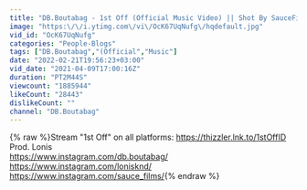 ```yaml
---
title: "DB.Boutabag - 1st Off (Official Music Video) || Shot By SauceFilms"
image: "https:\/\/i.ytimg.com\/vi\/OcK67UqNufg\/hqdefault.jpg"
vid_id: "OcK67UqNufg"
categories: "People-Blogs"
tags: ["DB.Boutabag","(Official","Music"]
date: "2022-02-21T19:56:23+03:00"
vid_date: "2021-04-09T17:00:16Z"
duration: "PT2M44S"
viewcount: "1885944"
likeCount: "28443"
dislikeCount: ""
channel: "DB.Boutabag"
---
```

{% raw %}Stream &quot;1st Off&quot; on all platforms: <a rel="nofollow" target="blank" href="https://thizzler.lnk.to/1stOffID">https://thizzler.lnk.to/1stOffID</a><br />Prod. Lonis<br /><a rel="nofollow" target="blank" href="https://www.instagram.com/db.boutabag/">https://www.instagram.com/db.boutabag/</a><br /><a rel="nofollow" target="blank" href="https://www.instagram.com/lonisknd/">https://www.instagram.com/lonisknd/</a><br /><a rel="nofollow" target="blank" href="https://www.instagram.com/sauce_films/">https://www.instagram.com/sauce_films/</a>{% endraw %}
